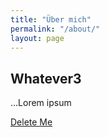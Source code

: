 ```yaml
---
title: "Über mich"
permalink: "/about/"
layout: page
---
```


## Whatever3

...Lorem ipsum

[Delete Me](/deleteme)